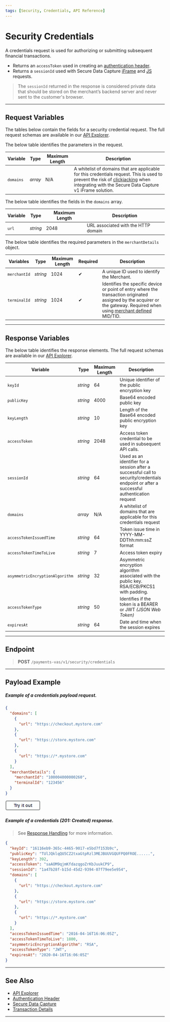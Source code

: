 ```yaml
---
tags: [Security, Credentials, API Reference]
---
```


# Security Credentials

A credentials request is used for authorizing or submitting subsequent financial transactions. 

- Returns an `accessToken` used in creating an [authentication header](?path=docs/Resources/API-Documents/Authentication-Header.md).
- Returns a `sessionId` used with Secure Data Capture [iFrame](?path=docs/Online-Mobile-Digital/Secure-Data-Capture/iFrame-JS/iFrame-JS.md) and [JS](?path=docs/Online-Mobile-Digital/Secure-Data-Capture/Payment-JS/Payment-JS.md) requests.

<!-- theme: danger -->
> The `sessionId` returned in the response is considered private data that should be stored on the merchant’s backend server and never sent to the customer's browser.

---

## Request Variables

The tables below contain the fields for a security credential request. The full request schemas are available in our [API Explorer](../api/?type=post&path=/payments/v1/credentials).

<!--
type: tab
titles: domains, merchantDetails
-->

The below table identifies the parameters in the request.

| Variable | Type| Maximum Length | Description |
|---------|----------|----------------|---------|
| `domains` | *array* | N/A | A whitelist of domains that are applicable for this credentials request. This is used to prevent the risk of [clickjacking](?path=docs/Resources/FAQs-Glossary/Glossary.md#clickjacking) when integrating with the Secure Data Capture v1 iFrame solution. |

<!---
| `publicKeyRequired` | *boolean* | N/A | Used to request a public key. If the signedCert is expired or invalid then merchant would send a request, default is true (false currently not supported) |
| `accessTokenRequired` | *boolean* | N/A | Used to request an access token. If the access token is expired then merchant would request for a new token, default is true (false currently not supported) |
| `accessTokenTimeToLive` | *string* | 7 | Time to live (expiration time) in milliseconds, default is the max time of 30 minutes (1800000 ms) |
| `responseRedirectURL` | *string* | 4000 | Response URL redirect |
--->

The below table identifies the fields in the `domains` array.

| Variable | Type | Maximum Length | Description |
|---------|----------|--------|--------|
| `url` | *string* | 2048 | URL associated with the HTTP domain |

<!--
type: tab
-->

The below table identifies the required parameters in the `merchantDetails` object.

| Variables | Type| Maximum Length | Required | Description |
|---------|----------|----------------|-------- | --------|
| `merchantId` | *string* | 1024 | &#10004; | A unique ID used to identify the Merchant. |
| `terminalId` | *string* | 1024 | &#10004; | Identifies the specific device or point of entry where the transaction originated assigned by the acquirer or the gateway. Required when using [merchant defined](?path=docs/Resources/Guides/BYOID.md) MID/TID. |

<!-- type: tab-end -->

---

## Response Variables

The below table identifies the response elements. The full request schemas are available in our [API Explorer](../api/?type=post&path=/payments/v1/credentials).

| Variable | Type | Maximum Length | Description |
|---------|----------|--------|--------|
| `keyId` | *string* | 64 | Unique identifier of the public encryption key |
| `publicKey` | *string* | 4000 | Base64 encoded public key |
| `keyLength` | *string* | 10 | Length of the Base64 encoded public encryption key |
| `accessToken` | *string* | 2048 | Access token credential to be used in subsequent API calls. |
| `sessionId` | *string* | 64  | Used as an identifier for a session after a successful call to security/credentials endpoint or after a successful authentication request |
| `domains` | *array* | N/A  | A whitelist of domains that are applicable for this credentials request |
| `accessTokenIssuedTime` | *string* | 64 | Token issue time in YYYY-MM-DDThh:mm:ssZ format |
| `accessTokenTimeToLive` | *string* | 7 | Access token expiry |
| `asymmetricEncryptionAlgorithm` | *string* | 32 | Asymmetric encryption algorithm associated with the public key. RSA/ECB/PKCS1 with padding. |
| `accessTokenType` | *string* | 50 | Identifies if the token is a BEARER or JWT _(JSON Web Token)_ |
| `expiresAt` | *string* | 64 | Date and time when the session expires |


<!---
| `symmetricEncryptionAlgorithm` | *string* |  | AES 256/PKCS with padding |
-->

---

## Endpoint

<!-- theme: success -->
> **POST** `/payments-vas/v1/security/credentials`

---

## Payload Example

<!--
type: tab
titles: Request, Response
-->

##### Example of a credentials payload request.

```json
{
  "domains": [
    {
      "url": "https://checkout.mystore.com"
    },
    {
      "url": "https://store.mystore.com"
    },
    {
      "url": "https://*.mystore.com"
    }
  ],
  "merchantDetails": {
    "merchantId": "100004000000260",
    "terminalId": "123456"
  }
}
```

[![Try it out](../../../../assets/images/button.png)](../api/?type=post&path=/payments-vas/v1/security/credentials)

<!--
type: tab
-->

##### Example of a credentials (201: Created) response.

<!-- theme: info -->
> See [Response Handling](?path=docs/Resources/Guides/Response-Codes/Response-Handling.md) for more information.

```json
{
  "keyId": "16116eb9-365c-4465-9017-e5bd7f153b9c",
  "publicKey": "TUlJQklqQU5CZ2txaGtpRzl3MEJBUUVGQUFPQ0FROE......",
  "keyLength": 392,
  "accessToken": "saAOM9qjmKfdazqgoZrKbJuukCP9",
  "sessionId": "1a47b28f-b15d-45d2-9394-07f79ee5e954",
  "domains": [
    {
      "url": "https://checkout.mystore.com"
    },
    {
      "url": "https://store.mystore.com"
    },
    {
      "url": "https://*.mystore.com"
    }
  ],
  "accessTokenIssuedTime": "2016-04-16T16:06:05Z",
  "accessTokenTimeToLive": 1800,
  "asymmetricEncryptionAlgorithm": "RSA",
  "accessTokenType": "JWT",
  "expiresAt": "2020-04-16T16:06:05Z"
}
```

<!-- type: tab-end -->

---

## See Also

- [API Explorer](../api/?type=post&path=/payments/v1/credentials)
- [Authentication Header](?path=docs/Resources/API-Documents/Authentication-Header.md)
- [Secure Data Capture](?path=docs/Online-Mobile-Digital/Secure-Data-Capture/Secure-Data-Capture.md)
- [Transaction Details](?path=docs/Resources/Master-Data/Transaction-Details.md)

---
